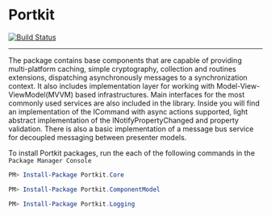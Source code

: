 Portkit
===

[![Build Status](https://travis-ci.org/bagabont/portkit.svg?branch=master)](https://travis-ci.org/bagabont/portkit)
___


The package contains base components that are capable of providing multi-platform caching, simple cryptography, collection and routines extensions, dispatching asynchronously messages to a synchronization context. It also includes implementation layer for working with Model-View-ViewModel(MVVM) based infrastructures. Main interfaces for the most commonly used services are also included in the library. Inside you will find an implementation of the ICommand with async actions supported, light abstract implementation of the INotifyPropertyChanged and property validation. There is also a basic implementation of a message bus service for decoupled messaging between presenter models.

To install Portkit packages, run the each of the following commands in the `Package Manager Console`

```powershell
PM> Install-Package Portkit.Core
```

```powershell
PM> Install-Package Portkit.ComponentModel
```

```powershell
PM> Install-Package Portkit.Logging
```
